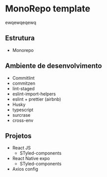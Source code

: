 # MonoRepo template

ewqewqeqewq

## Estrutura

-   Monorepo

## Ambiente de desenvolvimento

-   Commitlint
-   commitzen
-   lint-staged
-   eslint-import-helpers
-   eslint + prettier (airbnb)
-   Husky
-   typescript
-   surcrase
-   cross-env

## Projetos

-   React JS
    -   STyled-components
-   React Native expo
    -   STyled-components
-   Axios config
